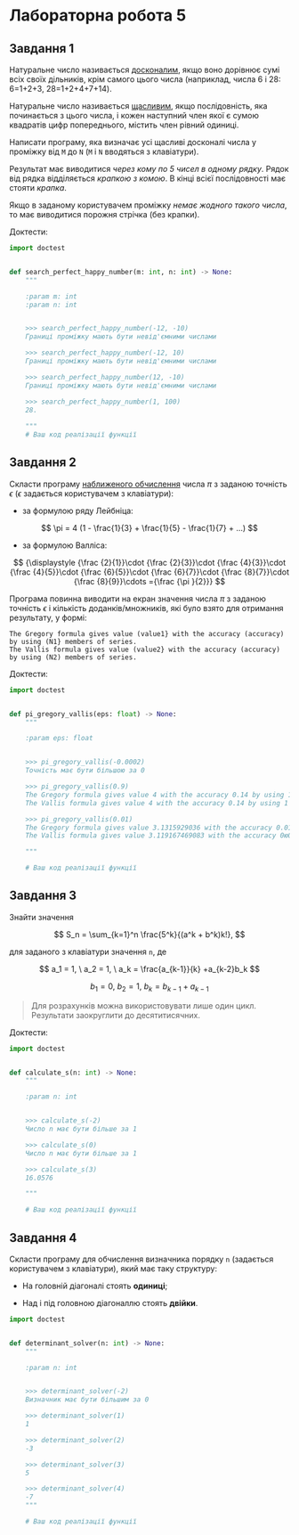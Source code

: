 # Лабораторна робота 5
## Завдання 1
Натуральне число називається [досконалим](https://uk.wikipedia.org/wiki/%D0%94%D0%BE%D1%81%D0%BA%D0%BE%D0%BD%D0%B0%D0%BB%D0%B5_%D1%87%D0%B8%D1%81%D0%BB%D0%BE), якщо воно дорівнює сумі всіх своїх дільників,
крім самого цього числа (наприклад, числа 6 i 28: 6=1+2+3, 28=1+2+4+7+14).

Натуральне число називається [щасливим](https://uk.wikipedia.org/wiki/%D0%A9%D0%B0%D1%81%D0%BB%D0%B8%D0%B2%D0%B5_%D1%87%D0%B8%D1%81%D0%BB%D0%BE), якщо послідовність, яка починається з цього числа,
і кожен наступний член якої є сумою квадратів цифр попереднього, містить член рівний одиниці.

Написати програму, яка визначає усі щасливі досконалі числа у проміжку від `М` до `N`
(`М` і `N` вводяться з клавіатури). 

Результат має виводитися *через кому по 5 чисел в одному рядку*.
Рядок від рядка відділяється *крапкою з комою*. В кінці всієї послідовності має стояти *крапка*.

Якщо в заданому користувачем проміжку *немає жодного такого числа*, то має виводитися порожня стрічка (без крапки).

Доктести:
```python
import doctest


def search_perfect_happy_number(m: int, n: int) -> None:
    """

    :param m: int
    :param n: int


    >>> search_perfect_happy_number(-12, -10)
    Границі проміжку мають бути невід'ємними числами

    >>> search_perfect_happy_number(-12, 10)
    Границі проміжку мають бути невід'ємними числами

    >>> search_perfect_happy_number(12, -10)
    Границі проміжку мають бути невід'ємними числами

    >>> search_perfect_happy_number(1, 100)
    28.
    
    """
    # Ваш код реалізації функції

```

## Завдання 2
Скласти програму [наближеного обчислення](https://uk.wikipedia.org/wiki/%D0%A7%D0%B8%D1%81%D0%BB%D0%BE_%D0%BF%D1%96) числа $\pi$ з заданою точність $\epsilon$ ($\epsilon$ задається користувачем з клавіатури):
- за формулою ряду Лейбніца:

$$
\pi = 4   (1 - \frac{1}{3} + \frac{1}{5} - \frac{1}{7} + ...)
$$


- за формулою Валліса:

$$
{\displaystyle {\frac {2}{1}}\cdot {\frac {2}{3}}\cdot {\frac {4}{3}}\cdot {\frac {4}{5}}\cdot {\frac {6}{5}}\cdot {\frac {6}{7}}\cdot {\frac {8}{7}}\cdot {\frac {8}{9}}\cdots ={\frac {\pi }{2}}}
$$


Програма повинна виводити на екран значення числа $\pi$ з заданою точність $\epsilon$ і кількість доданків/множників,
які було взято для отримання результату, у формі:
```
The Gregory formula gives value (value1} with the accuracy (accuracy) by using (N1} members of series.
The Vallis formula gives value (value2} with the accuracy (accuracy) by using (N2) members of series.
```

Доктести:

```python
import doctest


def pi_gregory_vallis(eps: float) -> None:
    """

    :param eps: float


    >>> pi_gregory_vallis(-0.0002)
    Точність має бути більшою за 0

    >>> pi_gregory_vallis(0.9)
    The Gregory formula gives value 4 with the accuracy 0.14 by using 1 members of series.
    The Vallis formula gives value 4 with the accuracy 0.14 by using 1 members of series.

    >>> pi_gregory_vallis(0.01)
    The Gregory formula gives value 3.1315929036 with the accuracy 0.01 by using 100 members of series.
    The Vallis formula gives value 3.119167469083 with the accuracy 0ю01 by using 100 members of series.

    """

    # Ваш код реалізації функції
```


## Завдання 3
Знайти значення 

$$
S_n = \sum_{k=1}^n \frac{5^k}{(a^k + b^k)k!},
$$

для заданого з клавіатури значення `n`, де

$$
a_1 = 1, \ a_2 = 1, \  a_k = \frac{a_{k-1}}{k} +a_{k-2}b_k
$$

$$
b_1 = 0, \ b_2 = 1, \ b_k = b_{k-1} + a_{k-1}
$$

> Для розрахунків можна використовувати лише один цикл.
> Результати заокруглити до десятитисячних.

Доктести:
```python
import doctest


def calculate_s(n: int) -> None:
    """

    :param n: int


    >>> calculate_s(-2)
    Число n має бути більше за 1

    >>> calculate_s(0)
    Число n має бути більше за 1

    >>> calculate_s(3)
    16.0576

    """

    # Ваш код реалізації функції
```


## Завдання 4
Скласти програму для обчислення визначника порядку `n` (задається користувачем з клавіатури),
який має таку структуру:

 * На головній діагоналі стоять **одиниці**;

 * Над і під головною діагоналлю стоять **двійки**.

```python
import doctest


def determinant_solver(n: int) -> None:
    """

    :param n: int


    >>> determinant_solver(-2)
    Визначник має бути більшим за 0

    >>> determinant_solver(1)
    1

    >>> determinant_solver(2)
    -3

    >>> determinant_solver(3)
    5

    >>> determinant_solver(4)
    -7
    """

    # Ваш код реалізації функції
```